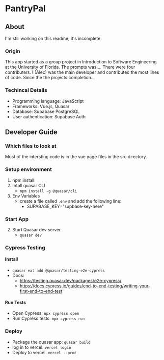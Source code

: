 # PantryPal

## About

I'm still working on this readme, it's incomplete.

### Origin

This app started as a group project in Introduction to Software Engineering at the University of Florida. The prompts was.... There were four contributers. I (Alec) was the main developer and contributed the most lines of code. Since the the projects completion...

### Techincal Details

- Programming language: JavaScript
- Frameworks: Vue.js, Quasar  
- Database: Supabase PostgreSQL  
- User authentication: Supabase Auth  

## Developer Guide

### Which files to look at

Most of the intersting code is in the vue page files in the src directory.

### Setup environment

1. npm install
2. Intall quasar CLI
    - `npm install -g @quasar/cli`
3. Env Variables
    - create a file called `.env`  and add the following line:
        - SUPABASE_KEY="supbase-key-here"
    
### Start App

2. Start Quasar dev server
    - `quasar dev`

### Cypress Testing

#### Install 

- `quasar ext add @quasar/testing-e2e-cypress`
- Docs: 
  - https://testing.quasar.dev/packages/e2e-cypress/
  - https://docs.cypress.io/guides/end-to-end-testing/writing-your-first-end-to-end-test

#### Run Tests

- Open Cypress: `npx cypress open`
- Run Cypress tests: `npx cypress run`

### Deploy

- Package the quasar app: `quasar build`
- log in to vercel: `vercel login`
- Deploy to vercel: `vercel --prod`
